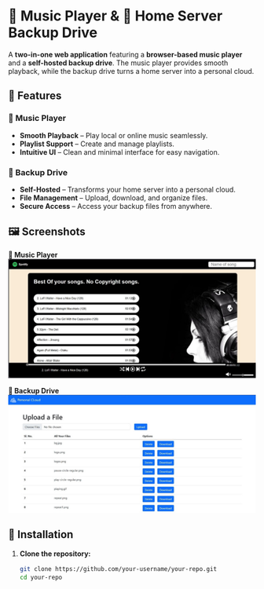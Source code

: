 # 🎵 Music Player & 📁 Home Server Backup Drive  

A **two-in-one web application** featuring a **browser-based music player** and a **self-hosted backup drive**. The music player provides smooth playback, while the backup drive turns a home server into a personal cloud.  

## 🚀 Features  

### 🎵 Music Player  
- **Smooth Playback** – Play local or online music seamlessly.  
- **Playlist Support** – Create and manage playlists.  
- **Intuitive UI** – Clean and minimal interface for easy navigation.  

### 📁 Backup Drive  
- **Self-Hosted** – Transforms your home server into a personal cloud.  
- **File Management** – Upload, download, and organize files.  
- **Secure Access** – Access your backup files from anywhere.  

## 🖼️ Screenshots  

**🎵 Music Player**  
![Music Player UI](https://github.com/Shuvadip-Ghosh/My_world/blob/master/Music_Player.jpg)  

**📁 Backup Drive**  
![Backup Drive UI](https://github.com/Shuvadip-Ghosh/My_world/blob/master/Personal_Cloud.jpg)  

## 🔧 Installation  

1. **Clone the repository:**  
   ```sh
   git clone https://github.com/your-username/your-repo.git
   cd your-repo
